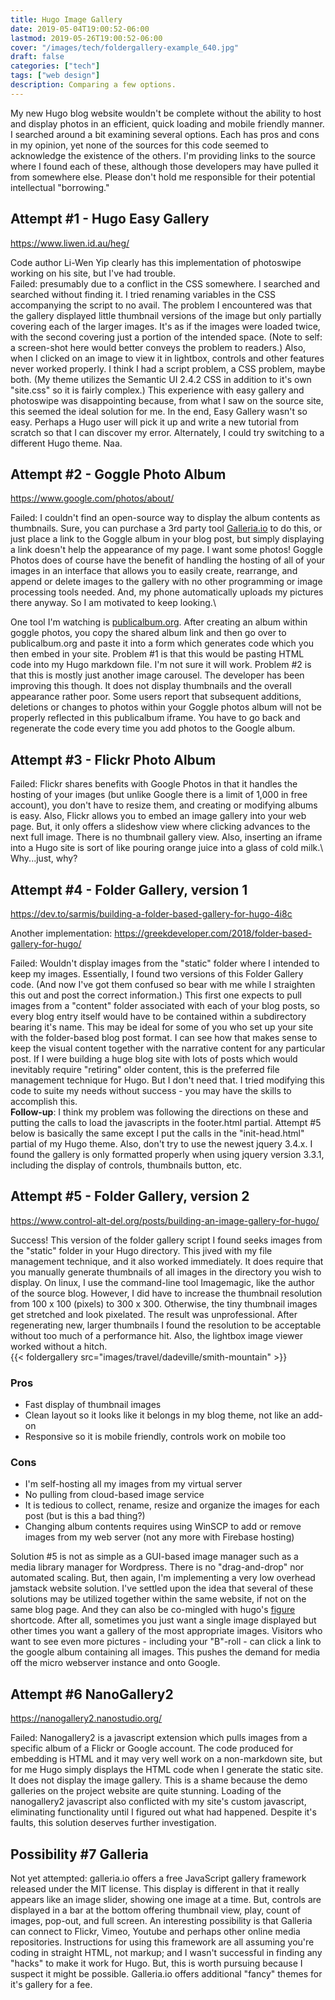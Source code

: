 ```yaml
---
title: Hugo Image Gallery
date: 2019-05-04T19:00:52-06:00
lastmod: 2019-05-26T19:00:52-06:00
cover: "/images/tech/foldergallery-example_640.jpg"
draft: false
categories: ["tech"]
tags: ["web design"]
description: Comparing a few options.
---
```

My new Hugo blog website wouldn't be complete without the ability to host and display photos in an efficient, quick loading and mobile friendly manner. I searched around a bit examining several options. Each has pros and cons in my opinion, yet none of the sources for this code seemed to acknowledge the existence of the others. I'm providing links to the source where I found each of these, although those developers may have pulled it from somewhere else. Please don't hold me responsible for their potential intellectual "borrowing."

## Attempt #1 - Hugo Easy Gallery
https://www.liwen.id.au/heg/

Code author Li-Wen Yip clearly has this implementation of photoswipe working on his site, but I've had trouble.\
Failed: presumably due to a conflict in the CSS somewhere. I searched and searched without finding it. I tried renaming variables in the CSS accompanying the script to no avail. The problem I encountered was that the gallery displayed little thumbnail versions of the image but only partially covering each of the larger images. It's as if the images were loaded twice, with the second covering just a portion of the intended space. (Note to self: a screen-shot here would better conveys the problem to readers.) Also, when I clicked on an image to view it in lightbox, controls and other features never worked properly. I think I had a script problem, a CSS problem, maybe both. (My theme utilizes the Semantic UI 2.4.2 CSS in addition to it's own "site.css" so it is fairly complex.) This experience with easy gallery and photoswipe was disappointing because, from what I saw on the  source site, this seemed the ideal solution for me. In the end, Easy Gallery wasn't so easy. Perhaps a Hugo user will pick it up and write a new tutorial from scratch so that I can discover my error. Alternately, I could try switching to a different Hugo theme. Naa.


## Attempt #2 - Goggle Photo Album
https://www.google.com/photos/about/

Failed: I couldn't find an open-source way to display the album contents as thumbnails. Sure, you can purchase a 3rd party tool [Galleria.io](https://galleria.io) to do this, or  just place a link to the Goggle album in your blog post, but simply displaying a link doesn't help the appearance of my page. I want some photos! Goggle Photos does of course have the benefit of handling the hosting of all of your images in an interface that allows you to easily create, rearrange, and append or delete images to the gallery with no other programming or image processing tools needed. And, my phone automatically uploads my pictures there anyway. So I am motivated to keep looking.\

One tool I'm watching is [publicalbum.org](https://www.publicalbum.org/blog/embedding-google-photos-albums). After creating an album within goggle photos, you copy the shared album link and then go over to publicalbum.org and paste it into a form which generates code which you then embed in your site. Problem #1 is that this would be pasting HTML code into my Hugo markdown file. I'm not sure it will work. Problem #2 is that this is mostly just another image carousel. The developer has been improving this though. It does not display thumbnails and the overall appearance rather poor. Some users report that subsequent additions, deletions or changes to photos within your Goggle photos album will not be properly reflected in this publicalbum iframe. You have to go back and regenerate the code every time you add photos to the Google album.


## Attempt #3 - Flickr Photo Album
Failed: Flickr shares benefits with Google Photos in that it handles the hosting of your images (but unlike Google there is a limit of 1,000 in free account), you don't have to resize them, and creating or modifying albums is easy. Also, Flickr allows you to embed an image gallery into your web page. But, it only offers a slideshow view where clicking advances to the next full image. There is no thumbnail gallery view. Also, inserting an iframe into a Hugo site is sort of like pouring orange juice into a glass of cold milk.\ Why...just, why?


## Attempt #4 - Folder Gallery, version 1
https://dev.to/sarmis/building-a-folder-based-gallery-for-hugo-4i8c

Another implementation:
https://greekdeveloper.com/2018/folder-based-gallery-for-hugo/

Failed: Wouldn't display images from the "static" folder where I intended to keep my images. Essentially, I found two versions of this Folder Gallery code. (And now I've got them confused so bear with me while I straighten this out and post the correct information.) This first one expects to pull images from a "content" folder associated with each of your blog posts, so every blog entry itself would have to be contained within a subdirectory bearing it's name. This may be ideal for some of you who set up your site with the folder-based blog post format. I can see how that makes sense to keep the visual content together with the narrative content for any particular post. If I were building a huge blog site with lots of posts which would inevitably require "retiring" older content, this is the preferred file management technique for Hugo. But I don't need that. I tried modifying this code to suite my needs without success - you may have the skills to accomplish this.\
**Follow-up**: I think my problem was following the directions on these and putting the calls to load the javascripts in the footer.html partial. Attempt #5 below is basically the same except I put the calls in the "init-head.html" partial of my Hugo theme. Also, don't try to use the newest jquery 3.4.x. I found the gallery is only formatted properly when using jquery version 3.3.1, including the display of controls, thumbnails button, etc.


## Attempt #5 - Folder Gallery, version 2
https://www.control-alt-del.org/posts/building-an-image-gallery-for-hugo/

Success! This version of the folder gallery script I found seeks images from the "static" folder in your Hugo directory. This jived with my file management technique, and it also worked immediately. It does require that you manually generate thumbnails of all images in the directory you wish to display. On linux, I use the command-line tool Imagemagic, like the author of the source blog. However, I did have to increase the thumbnail resolution from 100 x 100 (pixels) to 300 x 300. Otherwise, the tiny thumbnail images get stretched and look pixelated. The result was unprofessional. After regenerating new, larger thumbnails I found the resolution to be acceptable without too much of a performance hit. Also, the lightbox image viewer worked without a hitch.\
{{< foldergallery src="images/travel/dadeville/smith-mountain" >}}

### Pros
- Fast display of thumbnail images
- Clean layout so it looks like it belongs in my blog theme, not like an add-on
- Responsive so it is mobile friendly, controls work on mobile too

### Cons
- I'm self-hosting all my images from my virtual server
- No pulling from cloud-based image service
- It is tedious to collect, rename, resize and organize the images for each post (but is this a bad thing?)
- Changing album contents requires using WinSCP to add or remove images from my web server (not any more with Firebase hosting)

Solution #5 is not as simple as a GUI-based image manager such as a media library manager for Wordpress. There is no "drag-and-drop" nor automated scaling. But, then again, I'm implementing a very low overhead jamstack website solution. I've settled upon the idea that several of these solutions may be utilized together within the same website, if not on the same blog page. And they can also be co-mingled with hugo's [figure](https://gohugo.io/content-management/shortcodes/#figure) shortcode. After all, sometimes you just want a single image displayed but other times you want a gallery of the most appropriate images. Visitors who want to see even more pictures - including your "B"-roll - can click a link to the google album containing all images. This pushes the demand for media off the micro webserver instance and onto Google.

## Attempt #6 NanoGallery2
https://nanogallery2.nanostudio.org/

Failed: Nanogallery2 is a javascript extension which pulls images from a specific album of a Flickr or Google account. The code produced for embedding is HTML and it may very well work on a non-markdown site, but for me Hugo simply displays the HTML code when I generate the static site. It does not display the image gallery. This is a shame because the demo galleries on the project website are quite stunning. Loading of the nanogallery2 javascript also conflicted with my site's custom javascript, eliminating functionality until I figured out what had happened. Despite it's faults, this solution deserves further investigation.

## Possibility #7 Galleria
Not yet attempted: galleria.io offers a free JavaScript gallery framework released under the MIT license. This display is different in that it really appears like an image slider, showing one image at a time. But, controls are displayed in a bar at the bottom offering thumbnail view, play, count of images, pop-out, and full screen. An interesting possibility is that Galleria can connect to Flickr, Vimeo, Youtube and perhaps other online media repositories. Instructions for using this framework are all assuming you're coding in straight HTML, not markup; and I wasn't successful in finding any "hacks" to make it work for Hugo. But, this is worth pursuing because I suspect it might be possible. Galleria.io offers additional "fancy" themes for it's gallery for a fee.